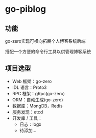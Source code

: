 # go-piblog

## 功能
go-zero实现可横向拓展个人博客系统后端

搭配一个方便的命令行工具以供管理博客系统

## 项目选型
- Web 框架：go-zero
- IDL 语言：Proto3
- RPC 框架：gRpc(go-zero)
- ORM：自动生成(go-zero)
- 数据库：MongDB，Redis
- 服务发现：etcd
- 开发库 / 工具：
  - 日志：logx
  - 待添加...